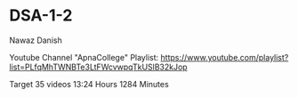 # DSA-1-2
Nawaz Danish

Youtube Channel "ApnaCollege" Playlist:
https://www.youtube.com/playlist?list=PLfqMhTWNBTe3LtFWcvwpqTkUSlB32kJop


Target 35 videos
13:24 Hours
1284 Minutes
